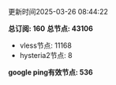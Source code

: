 更新时间2025-03-26 08:44:22

**总订阅: 160**
**总节点: 43106**
- vless节点: 11168
- hysteria2节点: 8

**google ping有效节点: 536**
